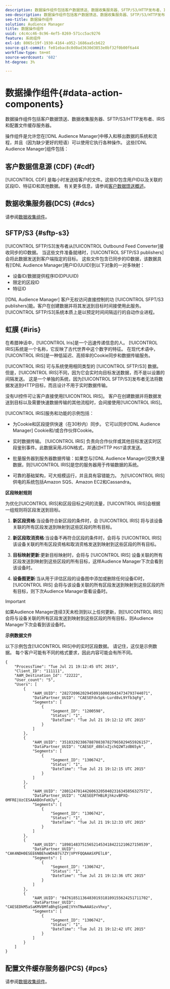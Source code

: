 ```yaml
---
description: 数据操作组件包括客户数据馈送、数据收集服务器、SFTP/S3/HTTP发布者、IRIS和配置文件缓存服务器。
seo-description: 数据操作组件包括客户数据馈送、数据收集服务器、SFTP/S3/HTTP发布者、IRIS和配置文件缓存服务器。
seo-title: 数据操作组件
solution: Audience Manager
title: 数据操作组件
uuid: c4c4cc46-8c96-4ef5-8269-571cc5ac9276
feature: 系统组件
exl-id: 8065c19f-1930-4164-a952-1686aa5cb622
source-git-commit: fe01ebac8c0d0ad3630d3853e0bf32f0b00f6a44
workflow-type: tm+mt
source-wordcount: '682'
ht-degree: 3%

---
```


# 数据操作组件{#data-action-components}

数据操作组件包括客户数据馈送、数据收集服务器、SFTP/S3/HTTP发布者、IRIS和配置文件缓存服务器。

<!-- 

c_compact.xml

 -->

操作组件是允许您在[!DNL Audience Manager]中移入和移出数据的系统和流程，并且（因为缺少更好的短语）可以使用它执行各种操作。 这些[!DNL Audience Manager]组件包括：

## 客户数据信息源 (CDF) {#cdf}

[!UICONTROL CDF] 是每小时发送给客户的文件。这些ID包含用户ID以及关联的区段ID、特征ID和其他数据。 有关更多信息，请参阅[客户数据馈送概述](../../features/cdf-files.md)。

## 数据收集服务器(DCS) {#dcs}

请参阅[数据收集组件](../../reference/system-components/components-data-collection.md)。

## SFTP/S3 {#sftp-s3}

[!UICONTROL SFTP/S3]发布者从[!UICONTROL Outbound Feed Converter]接收同步的ID数据。 当这些文件准备就绪时，[!UICONTROL SFTP/S3 publishers]会将此数据发送到客户端指定的目标。 这些文件包含已同步的ID数据，该数据具有[!DNL Audience Manager]用户ID(UUID)到以下对象的一对多映射：

* 设备ID/数据提供程序ID(DPUUID)
* 限定的区段ID
* 特征ID

[!DNL Audience Manager] 客户无权访问直接控制的功 [!UICONTROL SFPT/S3 publishers]能。客户在创建数据并将其发送到目标时间接使用此服务。 [!UICONTROL SFTP/S3]系统本质上是以预定时间间隔运行的自动作业进程。

## 虹膜 {#iris}

在希腊神话中，[!UICONTROL Iris]是一个迅速传递信息的人。 [!UICONTROL IRIS]系统是一个名称，它反映了古代世界中这个数字的特征。 在现代术语中，[!UICONTROL IRIS]是一种低延迟、高频率的Cookie同步和数据传输服务。

[!UICONTROL IRIS] 可与系统使用相同类型的 [!UICONTROL SFTP/S3] 数据。但是，[!UICONTROL IRIS]不同，因为它会实时向目标发送数据，而不是以设置的间隔发送。 这是一个单独的系统，因为[!UICONTROL SFTP/S3]发布者无法将数据发送到HTTP目标，而且设计不用于实时数据传输。

没有UI控件可让客户直接使用[!UICONTROL IRIS]。 客户在创建数据并将数据发送到目标以及需要快速数据传输的其他流程时，会间接使用[!UICONTROL IRIS]。

[!UICONTROL IRIS]服务和功能的示例包括：

* 为Cookie和区段提供快速（在30秒内）同步。 它可以同步[!DNL Audience Manager] Cookie和/或合作伙伴Cookie。
* 实时数据传输。 [!UICONTROL IRIS] 负责向合作伙伴或其他目标发送实时区段鉴别事件。此数据采用JSON格式，并通过HTTP `POST`请求发送。

* 批量服务器到服务器数据传输：如果您与[!DNL Audience Manager]交换大量数据，则[!UICONTROL IRIS]是您的服务器用于传输数据的系统。

* 可靠的基础架构，可大规模运行，并且具有容错能力。 为[!UICONTROL IRIS]供电的系统包括Amazon SQS、Amazon EC2和Cassandra。

**区段映射规则**

为优化[!UICONTROL IRIS]和区段目标之间的流量，[!UICONTROL IRIS]会根据一组规则将区段发送到目标。

1. **新区段资格**:当设备符合新区段的条件时，会 [!UICONTROL IRIS] 将与该设备关联的所有区段发送到映射到这些区段的所有目标。

1. **新区段取消资格**:当设备不再符合区段的条件时，会将与 [!UICONTROL IRIS] 该设备关联的所有区段资格和取消资格发送到映射到这些区段的所有目标。

1. **目标映射更新**:更新目标映射时，会将与 [!UICONTROL IRIS] 设备关联的所有区段发送到映射到这些区段的所有目标，这样Audience Manager下次会看到该设备时。

1. **设备图更新**:当从用于评估区段的设备图中添加或删除任何设备ID时， [!UICONTROL IRIS] 会将与该设备关联的所有区段发送到映射到这些区段的所有目标，则下次Audience Manager查看设备时。

>[!IMPORTANT]
>
>如果Audience Manager连续3天未检测到以上任何更新，则[!UICONTROL IRIS]会将与设备关联的所有区段发送到映射到这些区段的所有目标，则Audience Manager下次会看到该设备时。

**示例数据文件**

以下示例包含[!UICONTROL IRIS]中的实时区段数据。 请记住，这仅是示例数据。 每个客户可能有不同的格式要求，因此内容可能会有所不同。

```
{
    "ProcessTime": "Tue Jul 21 19:12:45 UTC 2015",
    "Client_ID": "111111",
    "AAM_Destination_Id": "22222",
    "User_count": "5",
    "Users": [
        {
            "AAM_UUID": "28272096202945091600036434734793744071",
            "DataPartner_UUID": "CAESEFdv5pk-Lurd8vL9Yfb3qFg",
            "Segments": [
                {
                    "Segment_ID": "1200598",
                    "Status": "1",
                    "DateTime": "Tue Jul 21 19:12:12 UTC 2015"
                }
            ]
        },
        {
            "AAM_UUID": "35183292386788708387827965829455926157",
            "DataPartner_UUID": "CAESEF_d8blvZjchQ2WTzdB65yk",
            "Segments": [
                {
                    "Segment_ID": "1306742",
                    "Status": "1",
                    "DateTime": "Tue Jul 21 19:12:15 UTC 2015"
                }
            ]
        },
        {
            "AAM_UUID": "28012470144260632050402316345856327572",
            "DataPartner_UUID": "CAESEEPfHBiRjhkzvBPXQ-0MFRE|UzCESAAABOnFeHJy",
            "Segments": [
                {
                    "Segment_ID": "1306742",
                    "Status": "1",
                    "DateTime": "Tue Jul 21 19:12:33 UTC 2015"
                }
            ]
        },
        {
            "AAM_UUID": "18981483751565214534184221210627150539",
            "DataPartner_UUID": "CAK4NDH0ESEE6NBEhoWDkB7s7ZY|VPYFQQAAASXPElL0",
            "Segments": [
                {
                    "Segment_ID": "1306742",
                    "Status": "1",
                    "DateTime": "Tue Jul 21 19:12:36 UTC 2015"
                }
            ]
        },
        {
            "AAM_UUID": "04761851136483019318109155624251711702",
            "DataPartner_UUID": "CAESEDkM5aSaKMV8MfaBhgSspmE|VYnTNwAAASzvVhxy",
            "Segments": [
                {
                    "Segment_ID": "1306742",
                    "Status": "1",
                    "DateTime": "Tue Jul 21 19:12:42 UTC 2015"
                }
            ]
        }
    ]
}
```

## 配置文件缓存服务器(PCS) {#pcs}

请参阅[数据收集组件](../../reference/system-components/components-data-collection.md)。
